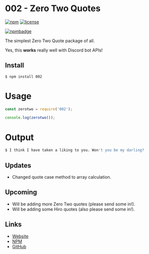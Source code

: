 # 002 - Zero Two Quotes
[![npm](https://img.shields.io/npm/v/002.svg)](https://www.npmjs.com/package/002)
[![license](https://img.shields.io/badge/license-MIT_License_with_anime_exception-green.svg)](https://github.com/fuwn/node-002/blob/master/LICENSE)

[![npmbadge](https://nodei.co/npm/002.png)](https://nodei.co/npm/002/)

The simplest Zero Two Quote package of all.

Yes, this **works** really well with Discord bot APIs!

## Install
```sh
$ npm install 002
```

# Usage
```js
const zerotwo = require('002');

console.log(zerotwo());
```

# Output
```sh
$ I think I have taken a liking to you. Won't you be my darling?
```

## Updates
- Changed quote case method to array calculation.

## Upcoming
- Will be adding more Zero Two quotes (please send some in!).
- Will be adding some Hiro quotes (also please send some in!).

## Links

*   [Website](https://fuwn.me/)
*   [NPM](https://npmjs.com/package/002)
*   [GitHub](https://github.com/fuwn/node-002)
